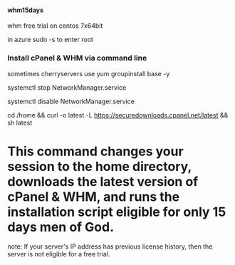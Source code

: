 #### whm15days
whm free trial on centos 7x64bit

in azure sudo -s  to enter root



### Install cPanel & WHM via command line

sometimes cherryservers use yum groupinstall base -y

systemctl stop NetworkManager.service

systemctl disable NetworkManager.service

cd /home && curl -o latest -L https://securedownloads.cpanel.net/latest && sh latest



# This command changes your session to the home directory, downloads the latest version of cPanel & WHM, and runs the installation script eligible for only 15 days men of God.

note:  If your server's IP address has previous license history, then the server is not eligible for a free trial.





